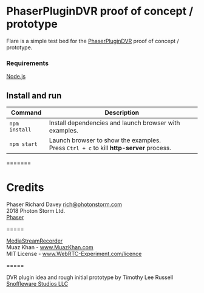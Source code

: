 # PhaserPluginDVR proof of concept / prototype

Flare is a simple test bed for the [PhaserPluginDVR](https://github.com/timothyleerussell/phaser-plugin-dvr) proof of concept / prototype.

### Requirements

[Node.js](https://nodejs.org)

## Install and run

| Command | Description |
|---------|-------------|
| `npm install` | Install dependencies and launch browser with examples.|
| `npm start` | Launch browser to show the examples. <br> Press `Ctrl + c` to kill **http-server** process. |

=======

# Credits

Phaser
Richard Davey <rich@photonstorm.com>  
2018 Photon Storm Ltd.  
[Phaser](https://github.com/photonstorm/phaser)  

=====

[MediaStreamRecorder](https://github.com/streamproc/MediaStreamRecorder)  
Muaz Khan     - www.MuazKhan.com  
MIT License   - www.WebRTC-Experiment.com/licence  

=====

DVR plugin idea and rough initial prototype by Timothy Lee Russell  
[Snoffleware Studios LLC](https://snoffleware.com)  
